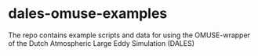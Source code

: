 # dales-omuse-examples
The repo contains example scripts and data for using the OMUSE-wrapper of the Dutch Atmospheric Large Eddy Simulation (DALES)
